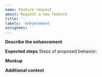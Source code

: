 ```yaml
---
name: Feature request
about: Request a new feature
title: ''
labels: 'enhancement'
assignees: ''
---
```


**Describe the enhancement**

<!-- A clear and concise description of what the bug is. -->

**Expected steps**
Steps of proposed behavior:

<!--
1. Go to '...'
2. Click on '....'
3. Scroll down to '....'
4. See error
 -->

**Mockup**

<!-- If applicable, add mockup to help explain your proposal. -->

**Additional context**

<!-- Add any other context about the request here. -->
